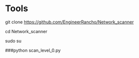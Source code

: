 # Tools
git clone https://github.com/EngineerRancho/Network_scanner

cd Network_scanner

sudo su

###python scan_level_0.py
